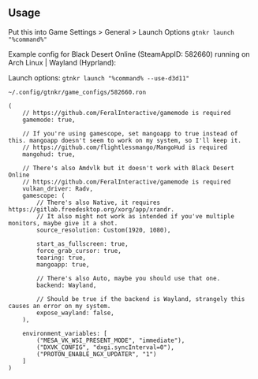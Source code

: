 ## Usage

Put this into Game Settings > General > Launch Options
`gtnkr launch "%command%"`

Example config for Black Desert Online (SteamAppID: 582660) running on Arch Linux | Wayland (Hyprland):

Launch options: `gtnkr launch "%command% --use-d3d11"`

`~/.config/gtnkr/game_configs/582660.ron`
```ron
(
    // https://github.com/FeralInteractive/gamemode is required
    gamemode: true,

    // If you're using gamescope, set mangoapp to true instead of this. mangoapp doesn't seem to work on my system, so I'll keep it.
    // https://github.com/flightlessmango/MangoHud is required
    mangohud: true,

    // There's also Amdvlk but it doesn't work with Black Desert Online
    // https://github.com/FeralInteractive/gamemode is required
    vulkan_driver: Radv,
    gamescope: (
        // There's also Native, it requires https://gitlab.freedesktop.org/xorg/app/xrandr.
        // It also might not work as intended if you've multiple monitors, maybe give it a shot.
        source_resolution: Custom(1920, 1080),

        start_as_fullscreen: true,
        force_grab_cursor: true,
        tearing: true,
        mangoapp: true,

        // There's also Auto, maybe you should use that one.
        backend: Wayland,

        // Should be true if the backend is Wayland, strangely this causes an error on my system.
        expose_wayland: false,
    ),

    environment_variables: [
        ("MESA_VK_WSI_PRESENT_MODE", "immediate"),
		("DXVK_CONFIG", "dxgi.syncInterval=0"),
		("PROTON_ENABLE_NGX_UPDATER", "1")
	]
)
```
